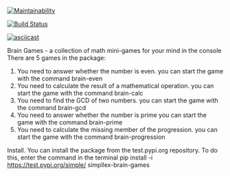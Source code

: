 [![Maintainability](https://api.codeclimate.com/v1/badges/3c1e3be4c8c3832e47dd/maintainability)](https://codeclimate.com/github/simpllex/python-project-lvl1/maintainability)

[![Build Status](https://travis-ci.org/simpllex/python-project-lvl1.svg?branch=master)](https://travis-ci.org/simpllex/python-project-lvl1)

[![asciicast](https://asciinema.org/a/0ZqLQnCMbLLVSBsgafRRHz7cA.svg)](https://asciinema.org/a/0ZqLQnCMbLLVSBsgafRRHz7cA)

Brain Games - a collection of math mini-games for your mind in the console
There are 5 games in the package:
1. You need to answer whether the number is even.
you can start the game with the command brain-even
2. You need to calculate the result of a mathematical operation.
you can start the game with the command brain-calc
3. You need to find the GCD of two numbers.
you can start the game with the command brain-gcd
4. You need to answer whether the number is prime
you can start the game with the command brain-prime
5. You need to calculate the missing member of the progression.
you can start the game with the command brain-progression

Install.
You can install the package from the test.pypi.org repository. To do this, enter the command in the terminal
pip install -i https://test.pypi.org/simple/ simpllex-brain-games

